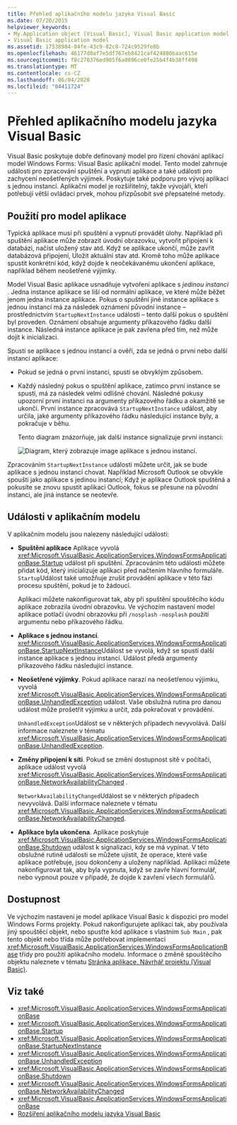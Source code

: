 ```yaml
---
title: Přehled aplikačního modelu jazyka Visual Basic
ms.date: 07/20/2015
helpviewer_keywords:
- My.Application object [Visual Basic], Visual Basic application model
- Visual Basic application model
ms.assetid: 17538984-84fe-43c9-82c8-724c9529fe8b
ms.openlocfilehash: 46177d0af7e5df767eb8421caf424880baac615e
ms.sourcegitcommit: f8c270376ed905f6a8896ce0fe25b4f4b38ff498
ms.translationtype: MT
ms.contentlocale: cs-CZ
ms.lasthandoff: 06/04/2020
ms.locfileid: "84411724"
---
```

# <a name="overview-of-the-visual-basic-application-model"></a>Přehled aplikačního modelu jazyka Visual Basic

Visual Basic poskytuje dobře definovaný model pro řízení chování aplikací model Windows Forms: Visual Basic aplikační model. Tento model zahrnuje události pro zpracování spuštění a vypnutí aplikace a také události pro zachycení neošetřených výjimek. Poskytuje také podporu pro vývoj aplikací s jednou instancí. Aplikační model je rozšiřitelný, takže vývojáři, kteří potřebují větší ovládací prvek, mohou přizpůsobit své přepsatelné metody.  
  
## <a name="uses-for-the-application-model"></a>Použití pro model aplikace  

 Typická aplikace musí při spuštění a vypnutí provádět úlohy. Například při spuštění aplikace může zobrazit úvodní obrazovku, vytvořit připojení k databázi, načíst uložený stav atd. Když se aplikace ukončí, může zavřít databázová připojení, Uložit aktuální stav atd. Kromě toho může aplikace spustit konkrétní kód, když dojde k neočekávanému ukončení aplikace, například během neošetřené výjimky.  
  
 Model Visual Basic aplikace usnadňuje vytvoření aplikace s *jedinou instancí* . Jedna instance aplikace se liší od normální aplikace, ve které může běžet jenom jedna instance aplikace. Pokus o spuštění jiné instance aplikace s jednou instancí má za následek oznámení původní instance – prostřednictvím `StartupNextInstance` události – tento další pokus o spuštění byl proveden. Oznámení obsahuje argumenty příkazového řádku další instance. Následná instance aplikace je pak zavřena před tím, než může dojít k inicializaci.  
  
 Spustí se aplikace s jednou instancí a ověří, zda se jedná o první nebo další instanci aplikace:  
  
- Pokud se jedná o první instanci, spustí se obvyklým způsobem.  
  
- Každý následný pokus o spuštění aplikace, zatímco první instance se spustí, má za následek velmi odlišné chování. Následné pokusy upozorní první instanci na argumenty příkazového řádku a okamžitě se ukončí. První instance zpracovává `StartupNextInstance` událost, aby určila, jaké argumenty příkazového řádku následující instance byly, a pokračuje v běhu.  
  
     Tento diagram znázorňuje, jak další instance signalizuje první instanci:  
  
     ![Diagram, který zobrazuje image aplikace s jednou instancí.](./media/overview-of-the-visual-basic-application-model/single-instance-application.gif)  
  
 Zpracováním `StartupNextInstance` události můžete určit, jak se bude aplikace s jednou instancí chovat. Například Microsoft Outlook se obvykle spouští jako aplikace s jedinou instancí; Když je aplikace Outlook spuštěná a pokusíte se znovu spustit aplikaci Outlook, fokus se přesune na původní instanci, ale jiná instance se neotevře.  
  
## <a name="events-in-the-application-model"></a>Události v aplikačním modelu  

 V aplikačním modelu jsou nalezeny následující události:  
  
- **Spuštění aplikace** Aplikace vyvolá <xref:Microsoft.VisualBasic.ApplicationServices.WindowsFormsApplicationBase.Startup> událost při spuštění. Zpracováním této události můžete přidat kód, který inicializuje aplikaci před načtením hlavního formuláře. `Startup`Událost také umožňuje zrušit provádění aplikace v této fázi procesu spuštění, pokud je to žádoucí.  
  
     Aplikaci můžete nakonfigurovat tak, aby při spuštění spouštěcího kódu aplikace zobrazila úvodní obrazovku. Ve výchozím nastavení model aplikace potlačí úvodní obrazovku při `/nosplash` `-nosplash` použití argumentu nebo příkazového řádku.  
  
- **Aplikace s jednou instancí**. <xref:Microsoft.VisualBasic.ApplicationServices.WindowsFormsApplicationBase.StartupNextInstance>Událost se vyvolá, když se spustí další instance aplikace s jednou instancí. Událost předá argumenty příkazového řádku následující instance.  
  
- **Neošetřené výjimky**. Pokud aplikace narazí na neošetřenou výjimku, vyvolá <xref:Microsoft.VisualBasic.ApplicationServices.WindowsFormsApplicationBase.UnhandledException> událost. Vaše obslužná rutina pro danou událost může prošetřit výjimku a určit, zda pokračovat v provádění.  
  
     `UnhandledException`Událost se v některých případech nevyvolává. Další informace naleznete v tématu <xref:Microsoft.VisualBasic.ApplicationServices.WindowsFormsApplicationBase.UnhandledException>.  
  
- **Změny připojení k síti**. Pokud se změní dostupnost sítě v počítači, aplikace událost vyvolá <xref:Microsoft.VisualBasic.ApplicationServices.WindowsFormsApplicationBase.NetworkAvailabilityChanged> .  
  
     `NetworkAvailabilityChanged`Událost se v některých případech nevyvolává. Další informace naleznete v tématu <xref:Microsoft.VisualBasic.ApplicationServices.WindowsFormsApplicationBase.NetworkAvailabilityChanged>.  
  
- **Aplikace byla ukončena**. Aplikace poskytuje <xref:Microsoft.VisualBasic.ApplicationServices.WindowsFormsApplicationBase.Shutdown> událost k signalizaci, kdy se má vypínat. V této obslužné rutině události se můžete ujistit, že operace, které vaše aplikace potřebuje, jsou dokončeny a uloženy například. Aplikaci můžete nakonfigurovat tak, aby byla vypnuta, když se zavře hlavní formulář, nebo vypnout pouze v případě, že dojde k zavření všech formulářů.  
  
## <a name="availability"></a>Dostupnost  

 Ve výchozím nastavení je model aplikace Visual Basic k dispozici pro model Windows Forms projekty. Pokud nakonfigurujete aplikaci tak, aby používala jiný spouštěcí objekt, nebo spusťte kód aplikace s vlastním `Sub Main` , pak tento objekt nebo třída může potřebovat implementaci <xref:Microsoft.VisualBasic.ApplicationServices.WindowsFormsApplicationBase> třídy pro použití aplikačního modelu. Informace o změně spouštěcího objektu naleznete v tématu [Stránka aplikace, Návrhář projektu (Visual Basic)](/visualstudio/ide/reference/application-page-project-designer-visual-basic).  
  
## <a name="see-also"></a>Viz také

- <xref:Microsoft.VisualBasic.ApplicationServices.WindowsFormsApplicationBase>
- <xref:Microsoft.VisualBasic.ApplicationServices.WindowsFormsApplicationBase.Startup>
- <xref:Microsoft.VisualBasic.ApplicationServices.WindowsFormsApplicationBase.StartupNextInstance>
- <xref:Microsoft.VisualBasic.ApplicationServices.WindowsFormsApplicationBase.UnhandledException>
- <xref:Microsoft.VisualBasic.ApplicationServices.WindowsFormsApplicationBase.Shutdown>
- <xref:Microsoft.VisualBasic.ApplicationServices.WindowsFormsApplicationBase.NetworkAvailabilityChanged>
- <xref:Microsoft.VisualBasic.ApplicationServices.WindowsFormsApplicationBase>
- [Rozšíření aplikačního modelu jazyka Visual Basic](../customizing-extending-my/extending-the-visual-basic-application-model.md)
